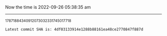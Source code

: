 Now the time is 2022-09-26 05:38:35 am

---

<small>17871884340912073032331745017718</small>

```txt
Latest commit SHA is: 4df03133914e1288b88161ea48ce2770847f887d
```
